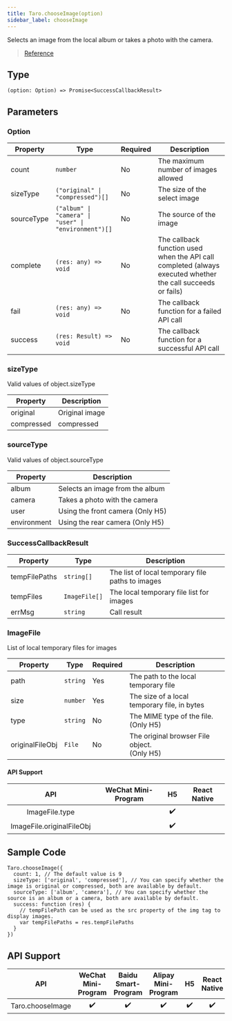 ```yaml
---
title: Taro.chooseImage(option)
sidebar_label: chooseImage
---
```


Selects an image from the local album or takes a photo with the camera.

> [Reference](https://developers.weixin.qq.com/miniprogram/en/dev/api/media/image/wx.chooseImage.html)

## Type

```tsx
(option: Option) => Promise<SuccessCallbackResult>
```

## Parameters

### Option

<table>
  <thead>
    <tr>
      <th>Property</th>
      <th>Type</th>
      <th style={{ textAlign: "center"}}>Required</th>
      <th>Description</th>
    </tr>
  </thead>
  <tbody>
    <tr>
      <td>count</td>
      <td><code>number</code></td>
      <td style={{ textAlign: "center"}}>No</td>
      <td>The maximum number of images allowed</td>
    </tr>
    <tr>
      <td>sizeType</td>
      <td><code>(&quot;original&quot; | &quot;compressed&quot;)[]</code></td>
      <td style={{ textAlign: "center"}}>No</td>
      <td>The size of the select image</td>
    </tr>
    <tr>
      <td>sourceType</td>
      <td><code>(&quot;album&quot; | &quot;camera&quot; | &quot;user&quot; | &quot;environment&quot;)[]</code></td>
      <td style={{ textAlign: "center"}}>No</td>
      <td>The source of the image</td>
    </tr>
    <tr>
      <td>complete</td>
      <td><code>(res: any) =&gt; void</code></td>
      <td style={{ textAlign: "center"}}>No</td>
      <td>The callback function used when the API call completed (always executed whether the call succeeds or fails)</td>
    </tr>
    <tr>
      <td>fail</td>
      <td><code>(res: any) =&gt; void</code></td>
      <td style={{ textAlign: "center"}}>No</td>
      <td>The callback function for a failed API call</td>
    </tr>
    <tr>
      <td>success</td>
      <td><code>(res: Result) =&gt; void</code></td>
      <td style={{ textAlign: "center"}}>No</td>
      <td>The callback function for a successful API call</td>
    </tr>
  </tbody>
</table>

### sizeType

Valid values of object.sizeType

<table>
  <thead>
    <tr>
      <th>Property</th>
      <th>Description</th>
    </tr>
  </thead>
  <tbody>
    <tr>
      <td>original</td>
      <td>Original image</td>
    </tr>
    <tr>
      <td>compressed</td>
      <td>compressed</td>
    </tr>
  </tbody>
</table>

### sourceType

Valid values of object.sourceType

<table>
  <thead>
    <tr>
      <th>Property</th>
      <th>Description</th>
    </tr>
  </thead>
  <tbody>
    <tr>
      <td>album</td>
      <td>Selects an image from the album</td>
    </tr>
    <tr>
      <td>camera</td>
      <td>Takes a photo with the camera</td>
    </tr>
    <tr>
      <td>user</td>
      <td>Using the front camera (Only H5)</td>
    </tr>
    <tr>
      <td>environment</td>
      <td>Using the rear camera (Only H5)</td>
    </tr>
  </tbody>
</table>

### SuccessCallbackResult

<table>
  <thead>
    <tr>
      <th>Property</th>
      <th>Type</th>
      <th>Description</th>
    </tr>
  </thead>
  <tbody>
    <tr>
      <td>tempFilePaths</td>
      <td><code>string[]</code></td>
      <td>The list of local temporary file paths to images</td>
    </tr>
    <tr>
      <td>tempFiles</td>
      <td><code>ImageFile[]</code></td>
      <td>The local temporary file list for images</td>
    </tr>
    <tr>
      <td>errMsg</td>
      <td><code>string</code></td>
      <td>Call result</td>
    </tr>
  </tbody>
</table>

### ImageFile

List of local temporary files for images

<table>
  <thead>
    <tr>
      <th>Property</th>
      <th>Type</th>
      <th style={{ textAlign: "center"}}>Required</th>
      <th>Description</th>
    </tr>
  </thead>
  <tbody>
    <tr>
      <td>path</td>
      <td><code>string</code></td>
      <td style={{ textAlign: "center"}}>Yes</td>
      <td>The path to the local temporary file</td>
    </tr>
    <tr>
      <td>size</td>
      <td><code>number</code></td>
      <td style={{ textAlign: "center"}}>Yes</td>
      <td>The size of a local temporary file, in bytes</td>
    </tr>
    <tr>
      <td>type</td>
      <td><code>string</code></td>
      <td style={{ textAlign: "center"}}>No</td>
      <td>The MIME type of the file.<br />(Only H5)</td>
    </tr>
    <tr>
      <td>originalFileObj</td>
      <td><code>File</code></td>
      <td style={{ textAlign: "center"}}>No</td>
      <td>The original browser File object.<br />(Only H5)</td>
    </tr>
  </tbody>
</table>

#### API Support

| API | WeChat Mini-Program | H5 | React Native |
| :---: | :---: | :---: | :---: |
| ImageFile.type |  | ✔️ |  |
| ImageFile.originalFileObj |  | ✔️ |  |

## Sample Code

```tsx
Taro.chooseImage({
  count: 1, // The default value is 9
  sizeType: ['original', 'compressed'], // You can specify whether the image is original or compressed, both are available by default.
  sourceType: ['album', 'camera'], // You can specify whether the source is an album or a camera, both are available by default.
  success: function (res) {
    // tempFilePath can be used as the src property of the img tag to display images.
    var tempFilePaths = res.tempFilePaths
  }
})
```

## API Support

| API | WeChat Mini-Program | Baidu Smart-Program | Alipay Mini-Program | H5 | React Native |
| :---: | :---: | :---: | :---: | :---: | :---: |
| Taro.chooseImage | ✔️ | ✔️ | ✔️ | ✔️ | ✔️ |

